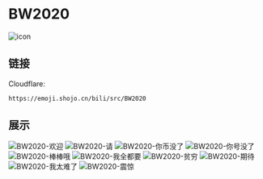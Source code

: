 # BW2020
![icon](https://emoji.shojo.cn/bili/src/BW2020/icon.png)
## 链接
Cloudflare:
```
https://emoji.shojo.cn/bili/src/BW2020
```
## 展示
![BW2020-欢迎](https://emoji.shojo.cn/bili/src/BW2020/BW2020-欢迎.png)
![BW2020-请](https://emoji.shojo.cn/bili/src/BW2020/BW2020-请.png)
![BW2020-你币没了](https://emoji.shojo.cn/bili/src/BW2020/BW2020-你币没了.png)
![BW2020-你号没了](https://emoji.shojo.cn/bili/src/BW2020/BW2020-你号没了.png)
![BW2020-棒棒哦](https://emoji.shojo.cn/bili/src/BW2020/BW2020-棒棒哦.png)
![BW2020-我全都要](https://emoji.shojo.cn/bili/src/BW2020/BW2020-我全都要.png)
![BW2020-贫穷](https://emoji.shojo.cn/bili/src/BW2020/BW2020-贫穷.png)
![BW2020-期待](https://emoji.shojo.cn/bili/src/BW2020/BW2020-期待.png)
![BW2020-我太难了](https://emoji.shojo.cn/bili/src/BW2020/BW2020-我太难了.png)
![BW2020-震惊](https://emoji.shojo.cn/bili/src/BW2020/BW2020-震惊.png)
